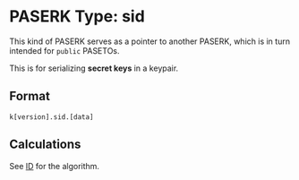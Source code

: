 # PASERK Type: sid

This kind of PASERK serves as a pointer to another PASERK, which is in
turn intended for `public` PASETOs.

This is for serializing **secret keys** in a keypair.

## Format

    k[version].sid.[data]

## Calculations

See [ID](../operations/ID.md) for the algorithm.
